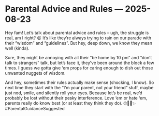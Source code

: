 # Parental Advice and Rules — 2025-08-23

Hey fam! Let’s talk about parental advice and rules – ugh, the struggle is real, am I right? 😫 It’s like they’re always trying to rain on our parade with their “wisdom” and “guidelines”. But hey, deep down, we know they mean well (kinda). 

Sure, they might be annoying with all their “be home by 10 pm” and “don’t talk to strangers” talk, but let’s face it, they’ve been around the block a few times. I guess we gotta give ‘em props for caring enough to dish out those unwanted nuggets of wisdom. 

And hey, sometimes their rules actually make sense (shocking, I know). So next time they start with the “I’m your parent, not your friend” stuff, maybe just nod, smile, and silently roll your eyes. Because let’s be real, we’d probably be lost without their pesky interference. Love ‘em or hate ‘em, parents really do know best (or at least they think they do). 🙄💁‍♀️✨ #ParentalGuidanceSuggested